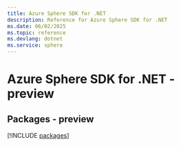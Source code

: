 ```yaml
---
title: Azure Sphere SDK for .NET
description: Reference for Azure Sphere SDK for .NET
ms.date: 06/02/2025
ms.topic: reference
ms.devlang: dotnet
ms.service: sphere
---
```

# Azure Sphere SDK for .NET - preview
## Packages - preview
[!INCLUDE [packages](sphere-index.md)]